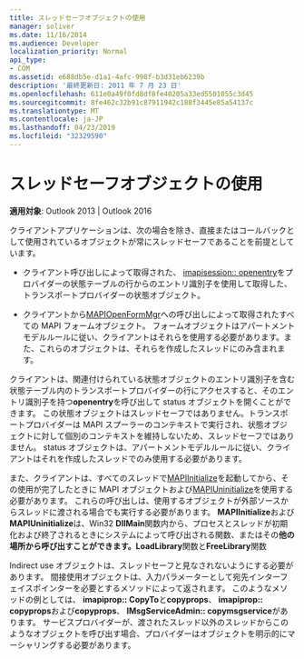 ```yaml
---
title: スレッドセーフオブジェクトの使用
manager: soliver
ms.date: 11/16/2014
ms.audience: Developer
localization_priority: Normal
api_type:
- COM
ms.assetid: e688db5e-d1a1-4afc-998f-b3d31eb6239b
description: '最終更新日: 2011 年 7 月 23 日'
ms.openlocfilehash: 611e0a49f0fd8df8fe40205a33ed5501055c3d45
ms.sourcegitcommit: 8fe462c32b91c87911942c188f3445e85a54137c
ms.translationtype: MT
ms.contentlocale: ja-JP
ms.lasthandoff: 04/23/2019
ms.locfileid: "32329590"
---
```

# <a name="using-thread-safe-objects"></a>スレッドセーフオブジェクトの使用

  
  
**適用対象**: Outlook 2013 | Outlook 2016 
  
クライアントアプリケーションは、次の場合を除き、直接またはコールバックとして使用されているオブジェクトが常にスレッドセーフであることを前提としています。
  
- クライアント呼び出しによって取得された、 [imapisession:: openentry](imapisession-openentry.md)をプロバイダーの状態テーブルの行からのエントリ識別子を使用して取得した、トランスポートプロバイダーの状態オブジェクト。 
    
- クライアントから[MAPIOpenFormMgr](mapiopenformmgr.md)への呼び出しによって取得されたすべての MAPI フォームオブジェクト。 フォームオブジェクトはアパートメントモデルルールに従い、クライアントはそれらを使用する必要があります。また、これらのオブジェクトは、それらを作成したスレッドにのみ含まれます。
    
クライアントは、関連付けられている状態オブジェクトのエントリ識別子を含む状態テーブル内のトランスポートプロバイダーの行にアクセスすると、そのエントリ識別子を持つ**openentry**を呼び出して status オブジェクトを開くことができます。 この状態オブジェクトはスレッドセーフではありません。トランスポートプロバイダーは MAPI スプーラーのコンテキストで実行され、状態オブジェクトに対して個別のコンテキストを維持しないため、スレッドセーフではありません。 status オブジェクトは、アパートメントモデルルールに従い、クライアントはそれを作成したスレッドでのみ使用する必要があります。 
  
また、クライアントは、すべてのスレッドで[MAPIInitialize](mapiinitialize.md)を起動してから、その使用が完了したときに MAPI オブジェクトおよび[MAPIUninitialize](mapiuninitialize.md)を使用する必要があります。 これらの呼び出しは、使用するオブジェクトが外部ソースからスレッドに渡される場合でも実行する必要があります。 **MAPIInitialize**および**MAPIUninitialize**は、Win32 **DllMain**関数内から、プロセスとスレッドが初期化および終了されるときにシステムによって呼び出される関数、またはその**他の場所から呼び出すことができます。LoadLibrary**関数と**FreeLibrary**関数 
  
Indirect use オブジェクトは、スレッドセーフと見なされないようにする必要があります。 間接使用オブジェクトは、入力パラメーターとして宛先インターフェイスポインターを必要とするメソッドによって返されます。 このようなメソッドの例としては、 **imapiprop:: CopyTo**と**copyprops**、 **imapiprop:: copyprops**および**copyprops**、 **IMsgServiceAdmin:: copymsgservice**があります。 サービスプロバイダーが、渡されたスレッド以外のスレッドからこのようなオブジェクトを呼び出す場合、プロバイダーはオブジェクトを明示的にマーシャリングする必要があります。
  

